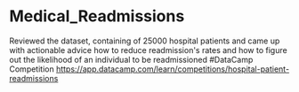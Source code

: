# Medical_Readmissions
Reviewed the dataset, containing of 25000 hospital patients 
and came up with actionable advice how to reduce readmission's rates 
and how to figure out the likelihood of an individual to be readmissioned 
#DataCamp Competition https://app.datacamp.com/learn/competitions/hospital-patient-readmissions
